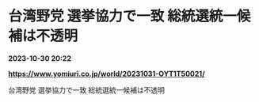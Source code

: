 # 台湾野党 選挙協力で一致 総統選統一候補は不透明

**2023-10-30 20:22**

**https://www.yomiuri.co.jp/world/20231031-OYT1T50021/**

台湾野党 選挙協力で一致 総統選統一候補は不透明